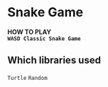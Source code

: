 # Snake Game

**HOW TO PLAY** <br>
**`WASD Classic Snake Game`**

## Which libraries used
`Turtle` `Random`
